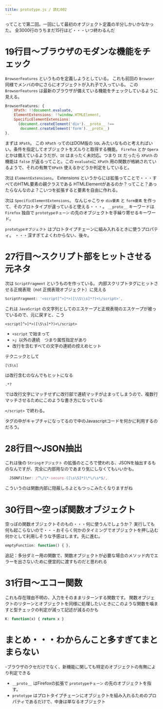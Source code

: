 ```yaml
---
title: prototype.js / 読む002
---
```



ってことで第二回。一回にして最初のオブジェクト定義の半分しかいかなかった。
全3000行のうちまだ15行ほど・・・いつ終わるんだ


19行目〜ブラウザのモダンな機能をチェック
================================================================================
`BrowserFeatures` というものを定義しようとしている。
これも前回の `Browser` 同様でメンバの中にさらにオブジェクトが入れ子で入っている。
この `BrowserFeatures` は最新のブラウザが備えている機能をチェックしているように見える。

```javascript
BrowserFeatures: {
    XPath: !!document.evaluate,
    ElementExtensions: !!window.HTMLElement,
    SpecificElementExtensions:
      (document.createElement('div').__proto__ !==
       document.createElement('form').__proto__)
},
```

まずは `XPath`。
この `XPath` ってのはDOM版の `SQL` みたいなものと考えればいい。条件を指定してオブジェクトをズルりと取得する機能。
`Firefox` とか `Opera` とかは備えているようだが、`IE` はまったく未対応。つまり `IE` だったら `XPath` の機能は `false` が返るってこと。この `evaluate`に `XPath` 用の関数が格納されているようで、それの有無で`XPath` 使えるかどうか判定をしていると。

次は `ElementExtensions`。
Extensions というからには拡張ってことで・・・すべてのHTML要素の親クラスである HTMLElementがあるのか？ってこと？あったらなんなのよ？こいつを拡張すると要素を自由に作れる。

次は `SpecificElementExtensions`。
なんじゃこりゃ `div要素` と `form要素` を作って、そのプロトタイプが違っていると使える・・・。
`__proto__` キーワードは `Firefox` 独自で `prototypeチェーン` の先のオブジェクトを手繰り寄せるキーワード。

`prototypeオブジェクト` はプロトタイプチェーンに組み入れるときに使うプロパティ。
・・・深すぎてよくわからない、後々。

27行目〜スクリプト部をヒットさせる元ネタ
================================================================================
次は `ScriptFragment` というものを作っている。
内部スクリプトタグにヒットさせる正規表現（not 正規表現オブジェクト）に見える

```javascript
ScriptFragment: '<script[^>]*>([\\S\\s]*?)<\/script>',
```

これは `JavaScript` の文字列としてのエスケープと正規表現のエスケープが被っているので、元に戻すと、こう

```
<script[^>]*>([\S\s]*?)<\/script>
```

- `<script` で始まって
- ``>``」以外の連続　つまり属性指定があり
- 改行を含むすべての文字の連続の控えめヒット

テクニックとして

```
[\S\s]
```

は改行含むのなんでもヒットになる

```
.*?
```

では改行文字にマッチせずに改行部で連続マッチが止まってしまうので、複数行マッチさせるためにこのような書き方になっている

`</script>` で終わる。

タグの中がキャプチャになってるので中のJavascriptコードを何かに利用するのだろう。

28行目〜JSON抽出
================================================================================
これは後の `Stringオブジェクト` の拡張のところで使われる、JSONを抽出するものなんですが、完全に内部用なのであまり気にしなくてもいいかも。


```javascript
  JSONFilter: /^\/\*-secure-([\s\S]*)\*\/\s*$/,
```

こういうのは関数内部に隠蔽しろよともつっこみたくなりますがね

30行目〜空っぽ関数オブジェクト
================================================================================
空っぽの関数オブジェクトそのもの・・・何に使うんでしょうか？
実行しても何も起こらないので・・・おそらく何かのタイミングでオブジェクトを押し込む何かとして利用しそうな予感はします。先に進む。

```javascript
emptyFunction: function() { },
```

追記：多分ダミー用の関数で、関数オブジェクトが必要な場合のメソッド内でエラーを出さないために便宜的に渡すものだと思われる

31行目〜エコー関数
================================================================================
これも存在理由不明の、入力をそのままリターンする関数です。
関数オブジェクトのリターンとオブジェクトを同様に処理したいときにこのような関数を噛ますと型チェックの判定が減って記述が減るのかも

```javascript
K: function(x) { return x }
```

まとめ・・・わからんこと多すぎてまとまらない
================================================================================

-ブラウザのクセだけでなく、新機能に関しても特定のオブジェクトの有無により判定できる
- `__proto__` はFirefoxの拡張で `prototypeチェーン` の先のオブジェクトを指す。
- `prototype` はプロトタイプチェーンにオブジェクトを組み入れるためのプロパティであるだけで、中身は単なるオブジェクト

